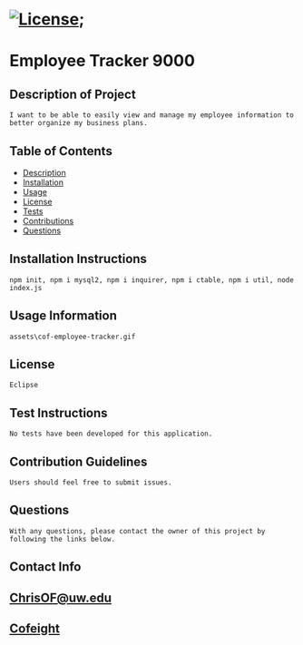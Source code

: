 

# [![License](https://img.shields.io/badge/License-EPL%201.0-red.svg)](https://opensource.org/licenses/EPL-1.0);

# Employee Tracker 9000


## Description of Project
    I want to be able to easily view and manage my employee information to better organize my business plans.

## Table of Contents

* [Description](#description)
* [Installation](#installation)
* [Usage](#usage)
* [License](#license)
* [Tests](#tests)
* [Contributions](#contributions)
* [Questions](#questions)


## Installation Instructions
    npm init, npm i mysql2, npm i inquirer, npm i ctable, npm i util, node index.js

## Usage Information
    assets\cof-employee-tracker.gif

## License
    Eclipse

## Test Instructions
    No tests have been developed for this application.
    
## Contribution Guidelines
    Users should feel free to submit issues.


## Questions
    With any questions, please contact the owner of this project by following the links below.

## Contact Info

## [ChrisOF@uw.edu](mailto:ChrisOF@uw.edu)

## [Cofeight](https://github.com/Cofeight)
    
